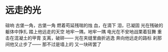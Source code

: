 # 远走的光
碹响
古堡一角，古堡一角
燃着苟延残喘的烛
血，在滴下
泪，已凝固
光在残破的躯体中挣扎
踏上他远走的天空
地牢一隅，地牢一隅
电光在不安地战栗着狂舞
重击在混凝土的甲胄
支离，破碎——
光在夹缝里曲折逃逸
奔向他远走的路标
刹那间他又止步了——
那不过是墙上的
又一块砖罢了 
